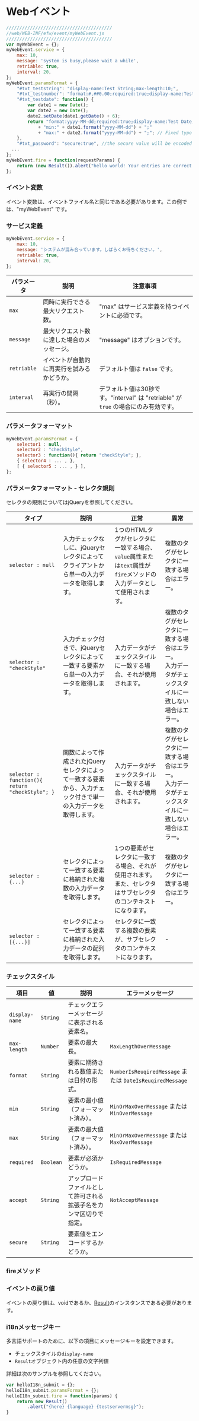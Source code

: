 # Webイベント

```javascript
////////////////////////////////////////
//web/WEB-INF/efw/event/myWebEvent.js
////////////////////////////////////////
var myWebEvent = {};
myWebEvent.service = {
    max: 10,
    message: 'system is busy,please wait a while',
    retriable: true,
    interval: 20,
};
myWebEvent.paramsFormat = {
    "#txt_teststring": "display-name:Test String;max-length:10;",
    "#txt_testnumber": "format:#,##0.00;required:true;display-name:Test Number;min:-10.00;max:1,000.00",
    "#txt_testdate": function() {
        var date1 = new Date();
        var date2 = new Date();
        date2.setDate(date1.getDate() + 6);
        return "format:yyyy-MM-dd;required:true;display-name:Test Date;"
            + "min:" + date1.format("yyyy-MM-dd") + ";"
            + "max:" + date2.format("yyyy-MM-dd") + ";"; // Fixed typo here
    },
    "#txt_password": "secure:true", //the secure value will be encoded before sending.
  ...
};
myWebEvent.fire = function(requestParams) {
    return (new Result()).alert("hello world! Your entries are correct.");
};
```


### イベント変数

イベント変数は、イベントファイル名と同じである必要があります。この例では、"myWebEvent" です。

### サービス定義

```javascript
myWebEvent.service = {
    max: 10,
    message: 'システムが混み合っています。しばらくお待ちください。',
    retriable: true,
    interval: 20,
};
```

| パラメータ | 説明 | 注意事項 |
|---|---|---|
| `max` | 同時に実行できる最大リクエスト数。 | "max" はサービス定義を持つイベントに必須です。 |
| `message` | 最大リクエスト数に達した場合のメッセージ。 | "message" はオプションです。 |
| `retriable` | イベントが自動的に再実行を試みるかどうか。 | デフォルト値は `false` です。 |
| `interval` | 再実行の間隔（秒）。 | デフォルト値は30秒です。"interval" は "retriable" が `true` の場合にのみ有効です。 |

### パラメータフォーマット

```javascript
myWebEvent.paramsFormat = {
    selector1 : null,
    selector2 : "checkStyle",
    selector3 : function(){ return "checkStyle"; },
    { selector4 : ... , },
    [ { selector5 : ... , } ],
};
```

### パラメータフォーマット - セレクタ規則

セレクタの規則についてはjQueryを参照してください。

| タイプ | 説明 | 正常 | 異常 |
|---|---|---|---|
| `selector : null` | 入力チェックなしに、jQueryセレクタによってクライアントから単一の入力データを取得します。 | 1つのHTMLタグがセレクタに一致する場合、`value`属性または`text`属性が`fire`メソッドの入力データとして使用されます。 | 複数のタグがセレクタに一致する場合はエラー。 |
| `selector : "checkStyle"` | 入力チェック付きで、jQueryセレクタによって一致する要素から単一の入力データを取得します。 | 入力データがチェックスタイルに一致する場合、それが使用されます。 | 複数のタグがセレクタに一致する場合はエラー。<br>入力データがチェックスタイルに一致しない場合はエラー。 |
| `selector : function(){ return "checkStyle"; }` | 関数によって作成されたjQueryセレクタによって一致する要素から、入力チェック付きで単一の入力データを取得します。 | 入力データがチェックスタイルに一致する場合、それが使用されます。 | 複数のタグがセレクタに一致する場合はエラー。<br>入力データがチェックスタイルに一致しない場合はエラー。 |
| `selector : {...}` | セレクタによって一致する要素に格納された複数の入力データを取得します。 | 1つの要素がセレクタに一致する場合、それが使用されます。また、セレクタはサブセレクタのコンテキストになります。 | 複数のタグがセレクタに一致する場合はエラー。 |
| `selector : [{...}]` | セレクタによって一致する要素に格納された入力データの配列を取得します。 | セレクタに一致する複数の要素が、サブセレクタのコンテキストになります。 | - |

### チェックスタイル

| 項目 | 値 | 説明 | エラーメッセージ |
|---|---|---|---|
| `display-name` | `String` | チェックエラーメッセージに表示される要素名。 |  |
| `max-length` | `Number` | 要素の最大長。 | `MaxLengthOverMessage` |
| `format` | `String` | 要素に期待される数値または日付の形式。 | `NumberIsReuqiredMessage` または `DateIsReuqiredMessage` |
| `min` | `String` | 要素の最小値（フォーマット済み）。 | `MinOrMaxOverMessage` または `MinOverMessage` |
| `max` | `String` | 要素の最大値（フォーマット済み）。 | `MinOrMaxOverMessage` または `MaxOverMessage` |
| `required` | `Boolean` | 要素が必須かどうか。 | `IsRequiredMessage` |
| `accept` | `String` | アップロードファイルとして許可される拡張子名をカンマ区切りで指定。 | `NotAcceptMessage` |
| `secure` | `String` | 要素値をエンコードするかどうか。 |  |

### fireメソッド

### イベントの戻り値

イベントの戻り値は、voidであるか、[Result](result.new.md)のインスタンスである必要があります。

### i18nメッセージキー

多言語サポートのために、以下の項目にメッセージキーを設定できます。

*   チェックスタイルの`display-name`
*   `Result`オブジェクト内の任意の文字列値

詳細は次のサンプルを参照してください。

```javascript
var helloI18n_submit = {};
helloI18n_submit.paramsFormat = {};
helloI18n_submit.fire = function(params) {
    return new Result()
        .alert("{here} {language} {testservermsg}");
}
```